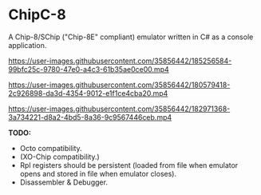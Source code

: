 # ChipC-8
A Chip-8/SChip ("Chip-8E" compliant) emulator written in C# as a console application.

https://user-images.githubusercontent.com/35856442/185256584-99bfc25c-9780-47e0-a4c3-61b35ae0ce00.mp4

https://user-images.githubusercontent.com/35856442/180579418-2c926898-da3d-4354-9012-e1f1ce4cba20.mp4

https://user-images.githubusercontent.com/35856442/182971368-3a734221-d8a2-4bd5-8a36-9c9567446ceb.mp4

**TODO:**
- Octo compatibility.
- (XO-Chip compatibility.)
- Rpl registers should be persistent (loaded from file when emulator opens and stored in file when emulator closes).
- Disassembler & Debugger.
